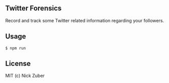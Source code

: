 Twitter Forensics
-----------------

Record and track some Twitter related information regarding your followers.

Usage
-----

```
$ npm run
```

License
-------
MIT (c) Nick Zuber
